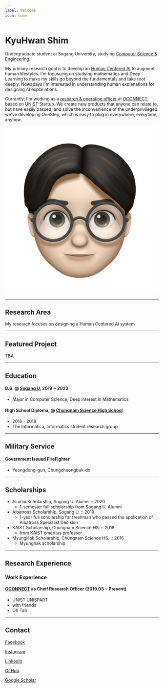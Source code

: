 ```yaml
---
label: Welcome
icon: home
---
```

# KyuHwan Shim

Undergraduate student at Sogang University, studying <a href="http://cs.sogang.ac.kr"> Computer Science & Engineering</a>.

My primary research goal is to develop an <a href="https://hai.stanford.edu/">Human Centered AI</a> to augment human lifestyles. I'm focusuing on studying mathematics and Deep Learning to make my skills go beyond the fundamentals and take root deeply. Nowadays i'm interested in understanding human explanations for designing AI explanations.

Currently, I'm working as a <a href="https://connectoconnect.notion.site/CONNECTOCONNECT-1680e2899b6b49b79cdd7b7d226a1511">research & operating officer </a> at <a href="http://oconnect.kr/">OCONNECT</a>, based on <a href="https://www.unist.ac.kr/">UNIST</a> Startup. We create new products that anyone can relate to, but have easily passed, and solve the inconvenience of the underprivileged. we've developing OneStep, which is easy to plug in everywhere, everytime, anyhow.

![](static/profile.png)

---

## Research Area

My research focuses on <span class="intext-highlight" id="designing">designing</span> a <span class="intext-highlight" id="social">Human Centered AI system</span>

---

## Featured Project

TBA

---

## Education

#### B.S. @ [Sogang U.](https://sogang.ac.kr) 2019 ~ 2023

- Major in Computer Science, Deep interest in Mathematics

#### High School Diploma, @ [Chungnam Science High School](https://cnsh.cnehs.kr)

- 2016 - 2018
- The Informatica, Informatics student research group

---

## Military Service

#### Government Issued FIreFighter 

- Yeongdong-gun, Chungcheongbuk-do

---

## Scholarships

- Alumni Scholarship, Sogang U. Alumni :: 2020
  - 1-semester full scholarship from Sogang U. Alumni
- Albatross Scholarship, Sogang U. :: 2019
  - 1-year full scholarship for freshman who passed the application of Albatross Specialist Decision
- KAIST Scholarship, Chungnam Science HS. :: 2018
  - from KAIST emeritus professor
- MyungHak Scholarship, Chungnam Science HS. :: 2016
  - Myunghak scholarship

---

## Research Experience

### Work Experience

#### [OCONNECT](https://oconnect.kr) as Cheif Research Officer (2019.03 ~ Present)

- UNIST UNISPART
- with friends
- OX Tab

---

## Contact

[Facebook](https://fb.com/s.kyuhwn)

[Instagram](https://instagram.com/s.kyuhwn)

[LinkedIn](https://www.linkedin.com/in/kyuhwan-shim/)

[GitHub](https://github.com/underthelights)

[Google Scholar]()


